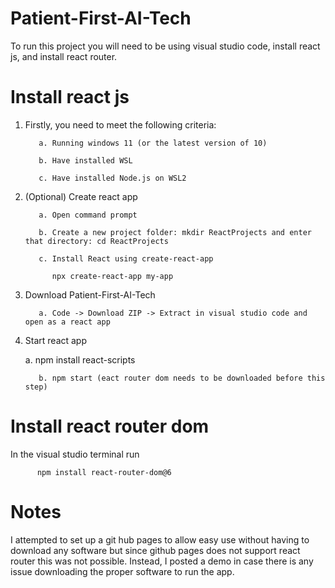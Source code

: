 # Patient-First-AI-Tech
To run this project you will need to be using visual studio code, install react js, and install react router. 

# Install react js
1. Firstly, you need to meet the following criteria:

          a. Running windows 11 (or the latest version of 10)

          b. Have installed WSL

          c. Have installed Node.js on WSL2
	
2. (Optional) Create react app

          a. Open command prompt

          b. Create a new project folder: mkdir ReactProjects and enter that directory: cd ReactProjects

          c. Install React using create-react-app

             npx create-react-app my-app

4. Download Patient-First-AI-Tech

          a. Code -> Download ZIP -> Extract in visual studio code and open as a react app
	
3. Start react app
   
   	  a. npm install react-scripts
	
          b. npm start (eact router dom needs to be downloaded before this step)

# Install react router dom

In the visual studio terminal run 
	
          npm install react-router-dom@6

# Notes
I attempted to set up a git hub pages to allow easy use without having to download any software but since github pages does not support react router this was not possible. Instead, I posted a demo in case there is any issue downloading the proper software to run the app. 
